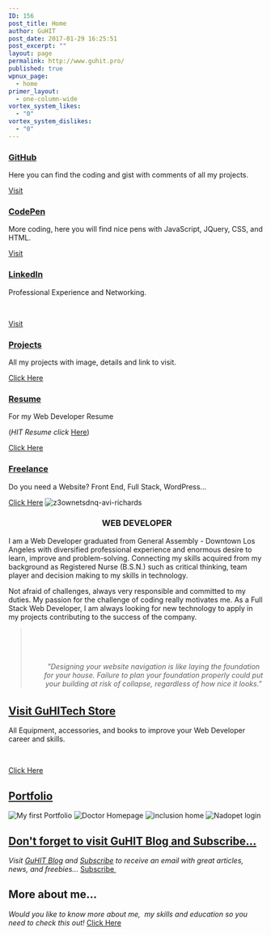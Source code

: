 ```yaml
---
ID: 156
post_title: Home
author: GuHIT
post_date: 2017-01-29 16:25:51
post_excerpt: ""
layout: page
permalink: http://www.guhit.pro/
published: true
wpnux_page:
  - home
primer_layout:
  - one-column-wide
vortex_system_likes:
  - "0"
vortex_system_dislikes:
  - "0"
---
```

<a href="https://github.com/ggardel" target="_blank" rel="noopener noreferrer">
</a>
<h3><a href="https://github.com/ggardel" target="_blank" rel="noopener noreferrer">GitHub</a></h3>
Here you can find the coding and gist with comments of all my projects.

<a href="https://github.com/ggardel" target="_blank" rel="noopener noreferrer">Visit </a>
<a href="http://codepen.io/Ggardel/" target="_blank" rel="noopener noreferrer">
</a>
<h3><a href="http://codepen.io/Ggardel/" target="_blank" rel="noopener noreferrer">CodePen</a></h3>
More coding, here you will find nice pens with JavaScript, JQuery, CSS, and HTML.

<a href="http://codepen.io/Ggardel/" target="_blank" rel="noopener noreferrer">Visit</a>
<a href="https://www.linkedin.com/in/gustavogardel" target="_blank" rel="noopener noreferrer">
</a>
<h3><a href="https://www.linkedin.com/in/gustavogardel" target="_blank" rel="noopener noreferrer">LinkedIn</a></h3>
Professional Experience and Networking.

&nbsp;

<a href="https://www.linkedin.com/in/gustavogardel" target="_blank" rel="noopener noreferrer">Visit</a>
<a href="http://www.guhit.pro/portfolio/" target="_self">
<img src="http://www.guhit.pro/wp-content/uploads/2017/01/hpjsku2uysu-carlos-muza-300x214.jpg" alt="" />
</a>
<h3><a href="http://www.guhit.pro/portfolio/" target="_self">Projects</a></h3>
All my projects with image, details and link to visit.

<a href="http://www.guhit.pro/portfolio/" target="_self">Click Here</a>
<a href="https://drive.google.com/file/d/0B8BGZxI5RTzIVnd0Y3NjQWVBYUU/view?usp=sharing" target="_blank" rel="noopener noreferrer">
<img src="http://www.guhit.pro/wp-content/uploads/bb-plugin/cache/I9PAUwu-Imgur-300x200-landscape.png" alt="" />
</a>
<h3><a href="https://drive.google.com/file/d/0B8BGZxI5RTzIVnd0Y3NjQWVBYUU/view?usp=sharing" target="_blank" rel="noopener noreferrer">Resume</a></h3>
For my Web Developer Resume

(<em>HIT Resume click</em> <a href="https://drive.google.com/file/d/0B8BGZxI5RTzIYXpCamU1RzNTZ0k/view?usp=sharing">Here</a>)

<a href="https://drive.google.com/file/d/0B8BGZxI5RTzIVnd0Y3NjQWVBYUU/view?usp=sharing" target="_blank" rel="noopener noreferrer">Click Here</a>
<a href="http://www.guhit.pro/services/" target="_self">
<img src="http://www.guhit.pro/wp-content/uploads/2017/01/op2eq5g-zkw-william-iven-300x199.jpg" alt="" />
</a>
<h3><a href="http://www.guhit.pro/services/" target="_self">Freelance</a></h3>
Do you need a Website? Front End, Full Stack, WordPress...

<a href="http://www.guhit.pro/services/" target="_self">Click Here</a>
<img src="http://www.gustdev.com/wp-content/uploads/2017/01/z3ownetsdnq-avi-richards-1.jpg" alt="z3ownetsdnq-avi-richards" />
<h3 style="text-align: center;"> WEB DEVELOPER</h3>
<p style="text-align: left;">I am a Web Developer graduated from General Assembly - Downtown Los Angeles with diversified professional experience and enormous desire to learn, improve and problem-solving. Connecting my skills acquired from my background as Registered Nurse (B.S.N.) such as critical thinking, team player and decision making to my skills in technology.</p>
<p style="text-align: left;">Not afraid of challenges, always very responsible and committed to my duties. My passion for the challenge of coding really motivates me. As a Full Stack Web Developer, I am always looking for new technology to apply in my projects contributing to the success of the company.</p>

<blockquote>&nbsp;

&nbsp;
<h6 style="padding-left: 30px; text-align: center;">"Designing your website navigation is like laying the foundation for your house. Failure to plan your foundation properly could put your building at risk of collapse, regardless of how nice it looks."</h6>
</blockquote>
<h2><a href="http://www.guhit.pro/guhit-tech-store/" target="_self">Visit GuHITech Store</a></h2>
All Equipment, accessories, and books to improve your Web Developer career and skills.

&nbsp;

<a href="http://www.guhit.pro/guhit-tech-store/" target="_self">Click Here</a>
<a href="http://www.guhit.pro/guhit-tech-store/" target="_self">
<img src="http://www.guhit.pro/wp-content/uploads/bb-plugin/cache/uI4gyYi-Imgur-landscape.jpg" alt="" />
</a>
<h2><a href="http://www.guhit.pro/portfolio/" target="_self">Portfolio</a></h2>
<img src="http://www.gustdev.com/wp-content/uploads/2017/01/Screen-Shot-2016-09-30-at-14.53.26-1024x640.png" alt="My first Portfolio" />
<img src="http://www.gustdev.com/wp-content/uploads/2017/01/Screen-Shot-2016-09-21-at-00.32.07-1024x640.png" alt="Doctor Homepage" />
<img src="http://www.gustdev.com/wp-content/uploads/2017/01/Screen-Shot-2016-09-14-at-20.36.00-1024x640.png" alt="inclusion home" />
<img src="http://www.gustdev.com/wp-content/uploads/2017/01/Screen-Shot-2017-01-22-at-17.44.17-1024x595.png" alt="Nadopet login" />
<img src="http://www.gustdev.com/wp-content/uploads/2017/01/Screen-Shot-2016-09-21-at-00.43.06-1-1024x640.png" alt="" />
<a href="#">

</a>
<a href="#">

</a>
<h2><a href="http://gem.godaddy.com/signups/414828/join" target="_self">Don't forget to visit GuHIT Blog and Subscribe... </a></h2>
<em>Visit <a href="http://www.guhit.pro/blog/">GuHIT Blog</a> and <a href="http://gem.godaddy.com/signups/414828/join">Subscribe</a> to receive an email with great articles, news, and freebies...</em>

<a href="http://gem.godaddy.com/signups/414828/join" target="_self">
Subscribe
</a>
<a href="http://gem.godaddy.com/signups/414828/join" target="_self">
<img src="http://www.guhit.pro/wp-content/uploads/2017/01/portfolio_quarto1-1024x768.jpeg" alt="" />
</a>
<h2>More about me...</h2>
<em>Would you like to know more about me,  my skills and education so you need to check this out!</em>

<a href="http://www.guhit.pro/about/" target="_self">
Click Here
</a>